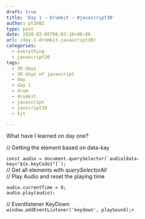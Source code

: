 ```yaml
---
draft: true
title: 'Day 1 – Drumkit – #javascript30'
author: pt1602
type: post
date: 2020-02-05T06:03:10+00:00
url: /day-1-drumkit-javascript30/
categories:
  - everything
  - javascript30
tags:
  - 30 days
  - 30 days of javascript
  - day
  - day 1
  - drum
  - drumkit
  - javascript
  - javscript30
  - kit

---
```

What have I learned on day one?

// Getting the element based on data-kay

<div>
  <code>const audio = document.querySelector(`audio[data-key="${e.keyCode}"]`);</code>
</div>

<div>
</div>

<div>
  // Get all elements with <em>querySelectorAll</em>
</div>

<div>
</div>

<div>
  // Play Audio and reset the playing time
</div>

<div>
</div>

`audio.currentTime = 0;`  
`audio.play(audio);`

<div>
  <div>
    // Eventlistener KeyDown
  </div>
  
  <div>
  </div>
  
  <div>
    <div>
      <code>window.addEventListener('keydown', playSound);&gt;</code>
    </div>
  </div>
  
  <div>
  </div>
</div>
